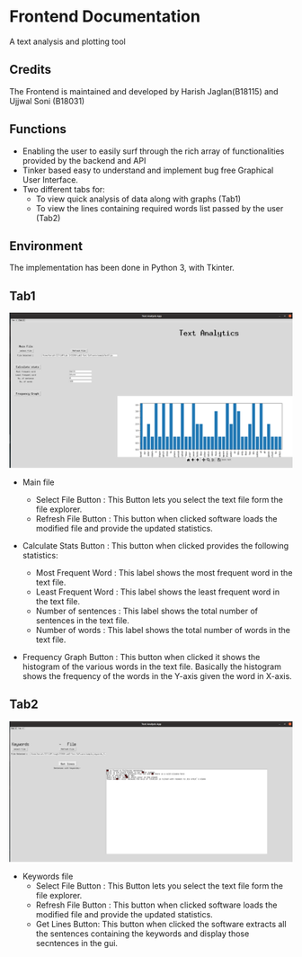 # Frontend Documentation

A text analysis and plotting tool

## Credits

The Frontend is maintained and developed by Harish Jaglan(B18115) and Ujjwal Soni (B18031)

## Functions

- Enabling the user to easily surf through the rich array of functionalities provided by the backend and API
- Tinker based easy to understand and implement bug free Graphical User Interface.
- Two different tabs for:
  - To view quick analysis of data along with graphs (Tab1)
  - To view the lines containing required words list passed by the user (Tab2)

## Environment 

The implementation has been done in Python 3, with Tkinter.

## Tab1
![](images/tab1.png)

- Main file
  - Select File Button : This Button lets you select the text file form the file explorer. 
  - Refresh File Button : This button when clicked software loads the modified file and provide the updated statistics. 
  
- Calculate Stats Button : This button when clicked provides the following statistics:
  - Most Frequent Word : This label shows the most frequent word in the text file.
  - Least Frequent Word : This label shows the least frequent word in the text file.
  - Number of sentences : This label shows the total number of sentences in the text file.
  - Number of words : This label shows the total number of words in the text file.
  
- Frequency Graph Button : This button when clicked it shows the histogram of the various words in the text file. Basically the histogram shows the frequency of the words in the Y-axis given the word in X-axis. 
  
## Tab2
![](images/tab2.png)

- Keywords file
  - Select File Button : This Button lets you select the text file form the file explorer. 
  - Refresh File Button : This button when clicked software loads the modified file and provide the updated statistics.
  - Get Lines Button: This button when clicked the software extracts all the sentences containing the keywords and display those secntences in the gui.
 

